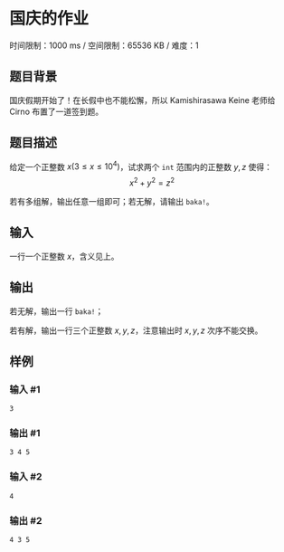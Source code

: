# 国庆的作业

时间限制：1000 ms / 空间限制：65536 KB / 难度：1

## 题目背景

国庆假期开始了！在长假中也不能松懈，所以 Kamishirasawa Keine 老师给 Cirno 布置了一道签到题。

## 题目描述

给定一个正整数 $x(3 \leq x \leq 10^4)$，试求两个 `int` 范围内的正整数 $y,z$ 使得：$$x^2+y^2=z^2$$

若有多组解，输出任意一组即可；若无解，请输出 `baka!`。

## 输入

一行一个正整数 $x$，含义见上。

## 输出

若无解，输出一行 `baka!`；

若有解，输出一行三个正整数 $x,y,z$，注意输出时 $x,y,z$ 次序不能交换。

## 样例

### 输入 #1

    3

### 输出 #1

    3 4 5

### 输入 #2

    4

### 输出 #2

    4 3 5
